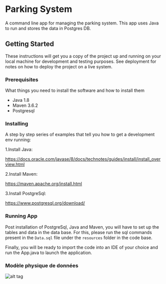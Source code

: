 # Parking System
A command line app for managing the parking system. 
This app uses Java to run and stores the data in Postgres DB.

## Getting Started

These instructions will get you a copy of the project up and running on your local machine for development and testing purposes. See deployment for notes on how to deploy the project on a live system.

### Prerequisites

What things you need to install the software and how to install them

- Java 1.8
- Maven 3.6.2
- Postgresql

### Installing

A step by step series of examples that tell you how to get a development env running:

1.Install Java:

https://docs.oracle.com/javase/8/docs/technotes/guides/install/install_overview.html

2.Install Maven:

https://maven.apache.org/install.html

3.Install PostgreSql:

https://www.postgresql.org/download/


### Running App

Post installation of PostgreSql, Java and Maven, you will have to set up the tables and data in the data base.
For this, please run the sql commands present in the `Data.sql` file under the `resources` folder in the code base.

Finally, you will be ready to import the code into an IDE of your choice and run the App.java to launch the application.



### Modèle physique de données
![alt tag](https://github.com/nicolas-le-stunff/OC-6-PayMyBuddy/blob/develop/src/main/resources/LeStunff_Nicolas_4_mpd_032022.png)
